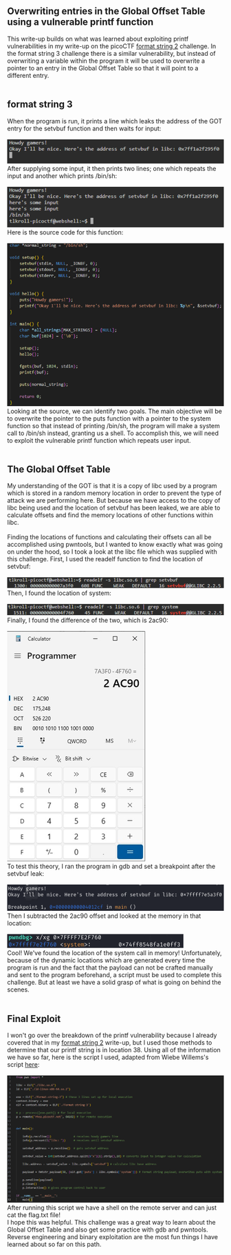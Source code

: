 <h2>Overwriting entries in the Global Offset Table using a vulnerable printf function</h2>
This write-up builds on what was learned about exploiting printf vulnerabilities in my write-up on the picoCTF <a href="https://github.com/tlkroll/format-string-exploitation/blob/main/README.md">format string 2</a> challenge. In the format string 3 challenge there is a similar vulnerability, but instead of overwriting a variable within the program it will be used to overwrite a pointer to an entry in the Global Offset Table so that it will point to a different entry.
<br><br>
<h2>format string 3</h2>
When the program is run, it prints a line which leaks the address of the GOT entry for the setvbuf function and then waits for input:<br><br>
<img src="/fs3-1.png">
<br>
After supplying some input, it then prints two lines; one which repeats the input and another which prints /bin/sh:<br><br>
<img src="/fs3-2.png">
<br>
Here is the source code for this function:<br><br>
<img src="/fs3-3.png">
<br>
Looking at the source, we can identify two goals. The main objective will be to overwrite the pointer to the puts function with a pointer to the system function so that instead of printing /bin/sh, the program will make a system call to /bin/sh instead, granting us a shell. To accomplish this, we will need to exploit the vulnerable printf function which repeats user input.
<br><br>
<h2>The Global Offset Table</h2>
My understanding of the GOT is that it is a copy of libc used by a program which is stored in a random memory location in order to prevent the type of attack we are performing here. But because we have access to the copy of libc being used and the location of setvbuf has been leaked, we are able to calculate offsets and find the memory locations of other functions within libc.<br><br>
Finding the locations of functions and calculating their offsets can all be accomplished using pwntools, but I wanted to know exactly what was going on under the hood, so I took a look at the libc file which was supplied with this challenge. First, I used the readelf function to find the location of setvbuf:<br><br>
<img src="/fs3-4.png">
<br>
Then, I found the location of system:<br><br>
<img src="/fs3-5.png">
<br>
Finally, I found the difference of the two, which is 2ac90:<br><br>
<img src="/fs3-6.jpg">
<br>
To test this theory, I ran the program in gdb and set a breakpoint after the setvbuf leak:<br><br>
<img src="/fs3-7.png">
<br>
Then I subtracted the 2ac90 offset and looked at the memory in that location:<br><br>
<img src="/fs3-8.png">
<br>
Cool! We've found the location of the system call in memory! Unfortunately, because of the dynamic locations which are generated every time the program is run and the fact that the payload can not be crafted manually and sent to the program beforehand, a script must be used to complete this challenge. But at least we have a solid grasp of what is going on behind the scenes.<br><br>
<h2>Final Exploit</h2>
I won't go over the breakdown of the printf vulnerability because I already covered that in my <a href="https://github.com/tlkroll/format-string-exploitation/blob/main/README.md">format string 2</a> write-up, but I used those methods to determine that our printf string is in location 38. Using all of the information we have so far, here is the script I used, adapted from Wiebe Willems's script <a href="https://blog.nviso.eu/2024/05/23/format-string-exploitation-a-hands-on-exploration-for-linux/">here</a>:<br><br>
<img src="/fs3-9.png">
<br>
After running this script we have a shell on the remote server and can just cat the flag.txt file!<br> 
I hope this was helpful. This challenge was a great way to learn about the Global Offset Table and also get some practice with gdb and pwntools. Reverse engineering and binary exploitation are the most fun things I have learned about so far on this path.
